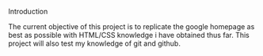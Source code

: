 Introduction 

The current objective of this project is to replicate the google homepage as best as possible with HTML/CSS knowledge i have obtained thus far. This project will also test my knowledge of git and github.